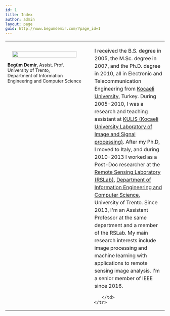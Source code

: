 ```yaml
---
id: 1
title: Index
author: admin
layout: page
guid: http://www.begumdemir.com/?page_id=1
---
```


<table>
  <tbody>
    <tr>
      <td style="font-size:14px; text-align: left" valign="top" width="250px">
      <p><img style="margin: 15px;" alt="" src="./assets/images/begum1.png" align="left" width="90%"></p>
      <br>
      <b>Begüm Demir</b>, Assist. Prof. <br />
      University of Trento, <br />
      Department of Information Engineering and Computer Science
      </td>
      <td>

<p style="margin-left: 10px; line-height: 150%;">
I received the B.S. degree in 2005, the M.Sc. degree in 2007, and the Ph.D. degree in 2010, all in Electronic and Telecommunication Engineering from <a href="http://www.kocaeli.edu.tr/int/">Kocaeli University</a>, Turkey. During 2005-2010, I was a research and teaching assistant at <a href="http://kulis.kocaeli.edu.tr/index_en.php">KULIS (Kocaeli University Laboratory of Image and Signal processing)</a>. After my Ph.D, I moved to Italy,  and during 2010-2013 I worked as a Post-Doc researcher at the <a href="http://disi.unitn.it/rslab/index.php" target="_blank">Remote Sensing Laboratory (RSLab)</a>, <a href="http://disi.unitn.it" target="_blank">Department of Information Engineering and Computer Science</a>, University of Trento. Since 2013, I'm an Assistant Professor at the same department and a member of the RSLab. My main research interests include image processing and machine learning with applications to remote sensing image analysis. I'm a senior member of IEEE since 2016.
</p>

        </td>
     </tr>
  </tbody>
</table>